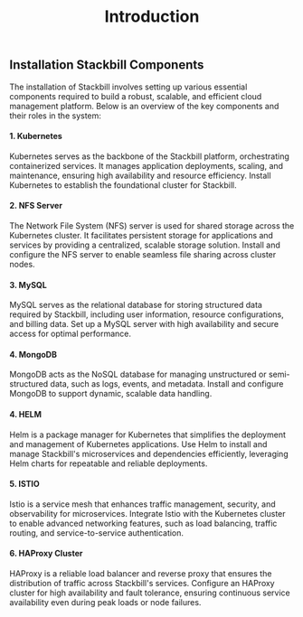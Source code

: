 ﻿---
title: Introduction
sidebar_label: Introduction
sidebar_position: 1
---

## Installation Stackbill Components

The installation of Stackbill involves setting up various essential components required to build a robust, scalable, and efficient cloud management platform. Below is an overview of the key components and their roles in the system:

#### 1. Kubernetes

Kubernetes serves as the backbone of the Stackbill platform, orchestrating containerized services. It manages application deployments, scaling, and maintenance, ensuring high availability and resource efficiency. Install Kubernetes to establish the foundational cluster for Stackbill.

#### 2. NFS Server

The Network File System (NFS) server is used for shared storage across the Kubernetes cluster. It facilitates persistent storage for applications and services by providing a centralized, scalable storage solution. Install and configure the NFS server to enable seamless file sharing across cluster nodes.

#### 3. MySQL

MySQL serves as the relational database for storing structured data required by Stackbill, including user information, resource configurations, and billing data. Set up a MySQL server with high availability and secure access for optimal performance.

#### 4. MongoDB

MongoDB acts as the NoSQL database for managing unstructured or semi-structured data, such as logs, events, and metadata. Install and configure MongoDB to support dynamic, scalable data handling.

#### 4. HELM

Helm is a package manager for Kubernetes that simplifies the deployment and management of Kubernetes applications. Use Helm to install and manage Stackbill's microservices and dependencies efficiently, leveraging Helm charts for repeatable and reliable deployments.

#### 5. ISTIO

Istio is a service mesh that enhances traffic management, security, and observability for microservices. Integrate Istio with the Kubernetes cluster to enable advanced networking features, such as load balancing, traffic routing, and service-to-service authentication.

#### 6. HAProxy Cluster

HAProxy is a reliable load balancer and reverse proxy that ensures the distribution of traffic across Stackbill's services. Configure an HAProxy cluster for high availability and fault tolerance, ensuring continuous service availability even during peak loads or node failures.
